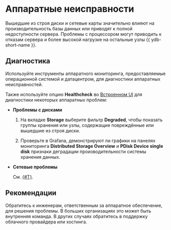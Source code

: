 # Аппаратные неисправности

Вышедшие из строя диски и сетевые карты значительно влияют на производительность базы данных или приводят к полной недоступности сервера. Проблемы с процессором могут приводить к отказам сервера и более высокой нагрузке на остальные узлы {{ ydb-short-name }}.

## Диагностика

Используйте инструменты аппаратного мониторинга, предоставляемые операционной системой и датацентром, для диагностики аппаратных неисправностей.

Также используйте опцию **Healthcheck** во [Встроенном UI](../../../../reference/embedded-ui/index.md) для диагностики некоторых аппаратных проблем:

- **Проблемы с дисками**

    1. На вкладке **Storage** выберите фильтр **Degraded**, чтобы показать группы хранения или узлы, содержащие повреждённые или вышедшие из строя диски.

    1. Проверьте в Grafana, демонстрируют ли графики на панелях мониторинга **Distributed Storage Overview** и **PDisk Device single disk** признаки деградации производительности системы хранения данных.

- **Сетевые проблемы**

    См. [{#T}](network.md).

## Рекомендации

Обратитесь к инженерам, ответственным за аппаратное обеспечение, для решения проблемы. В больших организациях это может быть внутренняя команда. В других случаях обратитесь в поддержку облачного провайдера или хостинга.
